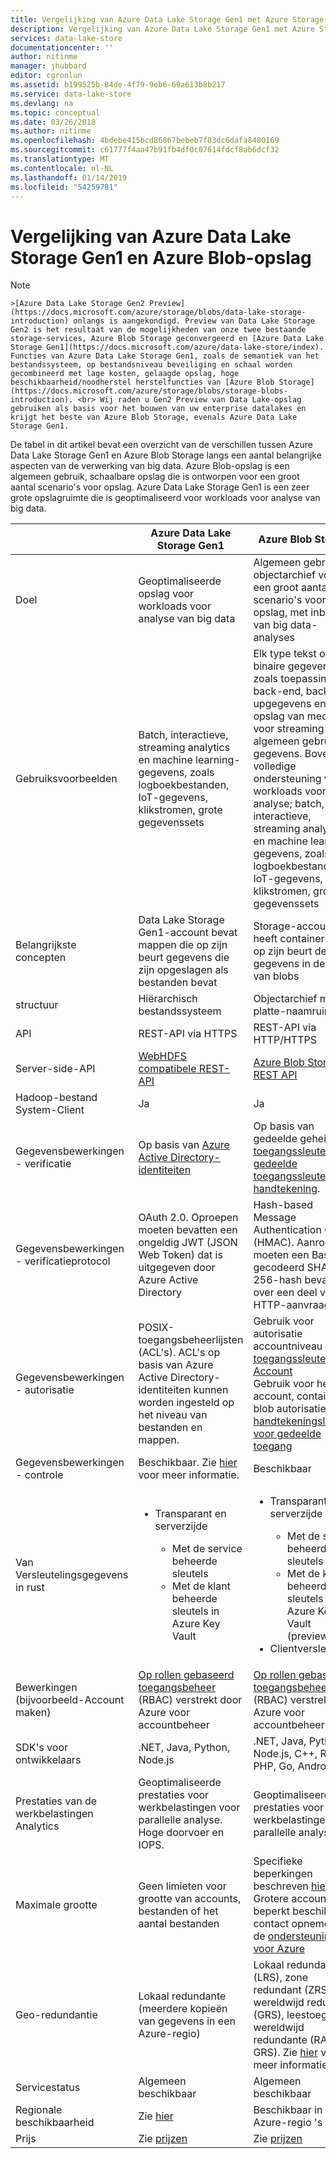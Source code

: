 ```yaml
---
title: Vergelijking van Azure Data Lake Storage Gen1 met Azure Storage-Blob | Microsoft Docs
description: Vergelijking van Azure Data Lake Storage Gen1 met Azure Storage-Blob
services: data-lake-store
documentationcenter: ''
author: nitinme
manager: jhubbard
editor: cgronlun
ms.assetid: b199525b-84de-4f79-9eb6-69a613b8b217
ms.service: data-lake-store
ms.devlang: na
ms.topic: conceptual
ms.date: 03/26/2018
ms.author: nitinme
ms.openlocfilehash: 4bdebe415bcd86867bebeb7f03dc6dafa8480169
ms.sourcegitcommit: c61777f4aa47b91fb4df0c07614fdcf8ab6dcf32
ms.translationtype: MT
ms.contentlocale: nl-NL
ms.lasthandoff: 01/14/2019
ms.locfileid: "54259781"
---
```

# <a name="comparing-azure-data-lake-storage-gen1-and-azure-blob-storage"></a>Vergelijking van Azure Data Lake Storage Gen1 en Azure Blob-opslag
  >[!NOTE] 
    >[Azure Data Lake Storage Gen2 Preview](https://docs.microsoft.com/azure/storage/blobs/data-lake-storage-introduction) onlangs is aangekondigd. Preview van Data Lake Storage Gen2 is het resultaat van de mogelijkheden van onze twee bestaande storage-services, Azure Blob Storage geconvergeerd en [Azure Data Lake Storage Gen1](https://docs.microsoft.com/azure/data-lake-store/index). Functies van Azure Data Lake Storage Gen1, zoals de semantiek van het bestandssysteem, op bestandsniveau beveiliging en schaal worden gecombineerd met lage kosten, gelaagde opslag, hoge beschikbaarheid/noodherstel herstelfuncties van [Azure Blob Storage](https://docs.microsoft.com/azure/storage/blobs/storage-blobs-introduction). <br> Wij raden u Gen2 Preview van Data Lake-opslag gebruiken als basis voor het bouwen van uw enterprise datalakes en krijgt het beste van Azure Blob Storage, evenals Azure Data Lake Storage Gen1.

De tabel in dit artikel bevat een overzicht van de verschillen tussen Azure Data Lake Storage Gen1 en Azure Blob Storage langs een aantal belangrijke aspecten van de verwerking van big data. Azure Blob-opslag is een algemeen gebruik, schaalbare opslag die is ontworpen voor een groot aantal scenario's voor opslag. Azure Data Lake Storage Gen1 is een zeer grote opslagruimte die is geoptimaliseerd voor workloads voor analyse van big data.





|  | Azure Data Lake Storage Gen1 | Azure Blob Storage |
| --- | --- | --- |
| Doel |Geoptimaliseerde opslag voor workloads voor analyse van big data |Algemeen gebruik objectarchief voor een groot aantal scenario's voor opslag, met inbegrip van big data-analyses |
| Gebruiksvoorbeelden |Batch, interactieve, streaming analytics en machine learning-gegevens, zoals logboekbestanden, IoT-gegevens, klikstromen, grote gegevenssets |Elk type tekst of binaire gegevens, zoals toepassing back-end, back-upgegevens en opslag van media voor streaming en algemeen gebruik-gegevens. Bovendien volledige ondersteuning voor workloads voor analyse; batch, interactieve, streaming analytics en machine learning-gegevens, zoals logboekbestanden, IoT-gegevens, klikstromen, grote gegevenssets |
| Belangrijkste concepten |Data Lake Storage Gen1-account bevat mappen die op zijn beurt gegevens die zijn opgeslagen als bestanden bevat |Storage-account heeft containers, die op zijn beurt de gegevens in de vorm van blobs |
| structuur |Hiërarchisch bestandssysteem |Objectarchief met platte-naamruimte |
| API |REST-API via HTTPS |REST-API via HTTP/HTTPS |
| Server-side-API |[WebHDFS compatibele REST-API](https://msdn.microsoft.com/library/azure/mt693424.aspx) |[Azure Blob Storage REST API](https://msdn.microsoft.com/library/azure/dd135733.aspx) |
| Hadoop-bestand System-Client |Ja |Ja |
| Gegevensbewerkingen - verificatie |Op basis van [Azure Active Directory-identiteiten](../active-directory/develop/authentication-scenarios.md) |Op basis van gedeelde geheimen - [toegangssleutels](../storage/common/storage-account-manage.md#access-keys) en [gedeelde toegangssleutels handtekening](../storage/common/storage-dotnet-shared-access-signature-part-1.md). |
| Gegevensbewerkingen - verificatieprotocol |OAuth 2.0. Oproepen moeten bevatten een ongeldig JWT (JSON Web Token) dat is uitgegeven door Azure Active Directory |Hash-based Message Authentication Code (HMAC). Aanroepen, moeten een Base64-gecodeerd SHA-256-hash bevatten over een deel van de HTTP-aanvraag. |
| Gegevensbewerkingen - autorisatie |POSIX-toegangsbeheerlijsten (ACL's).  ACL's op basis van Azure Active Directory-identiteiten kunnen worden ingesteld op het niveau van bestanden en mappen. |Gebruik voor autorisatie accountniveau – [toegangssleutels van Account](../storage/common/storage-account-manage.md#access-keys)<br>Gebruik voor het account, container of blob autorisatie - [handtekeningsleutels voor gedeelde toegang](../storage/common/storage-dotnet-shared-access-signature-part-1.md) |
| Gegevensbewerkingen - controle |Beschikbaar. Zie [hier](data-lake-store-diagnostic-logs.md) voor meer informatie. |Beschikbaar |
| Van Versleutelingsgegevens in rust |<ul><li>Transparant en serverzijde</li> <ul><li>Met de service beheerde sleutels</li><li>Met de klant beheerde sleutels in Azure Key Vault</li></ul></ul> |<ul><li>Transparant en serverzijde</li> <ul><li>Met de service beheerde sleutels</li><li>Met de klant beheerde sleutels in Azure Key Vault (preview)</li></ul><li>Clientversleuteling</li></ul> |
| Bewerkingen (bijvoorbeeld-Account maken) |[Op rollen gebaseerd toegangsbeheer](../role-based-access-control/overview.md) (RBAC) verstrekt door Azure voor accountbeheer |[Op rollen gebaseerd toegangsbeheer](../role-based-access-control/overview.md) (RBAC) verstrekt door Azure voor accountbeheer |
| SDK's voor ontwikkelaars |.NET, Java, Python, Node.js |.NET, Java, Python, Node.js, C++, Ruby, PHP, Go, Android, iOS |
| Prestaties van de werkbelastingen Analytics |Geoptimaliseerde prestaties voor werkbelastingen voor parallelle analyse. Hoge doorvoer en IOPS. |Geoptimaliseerde prestaties voor werkbelastingen voor parallelle analyse. |
| Maximale grootte |Geen limieten voor grootte van accounts, bestanden of het aantal bestanden |Specifieke beperkingen beschreven [hier](../storage/common/storage-scalability-targets.md). Grotere account beperkt beschikbaar contact opnemen met de [ondersteuning voor Azure](https://azure.microsoft.com/support/faq/) |
| Geo-redundantie |Lokaal redundante (meerdere kopieën van gegevens in een Azure-regio) |Lokaal redundant (LRS), zone redundant (ZRS), wereldwijd redundant (GRS), leestoegang wereldwijd redundante (RA-GRS). Zie [hier](../storage/common/storage-redundancy.md) voor meer informatie |
| Servicestatus |Algemeen beschikbaar |Algemeen beschikbaar |
| Regionale beschikbaarheid |Zie [hier](https://azure.microsoft.com/regions/#services) |Beschikbaar in alle Azure-regio 's |
| Prijs |Zie [prijzen](https://azure.microsoft.com/pricing/details/data-lake-store/) |Zie [prijzen](https://azure.microsoft.com/pricing/details/storage/) |


